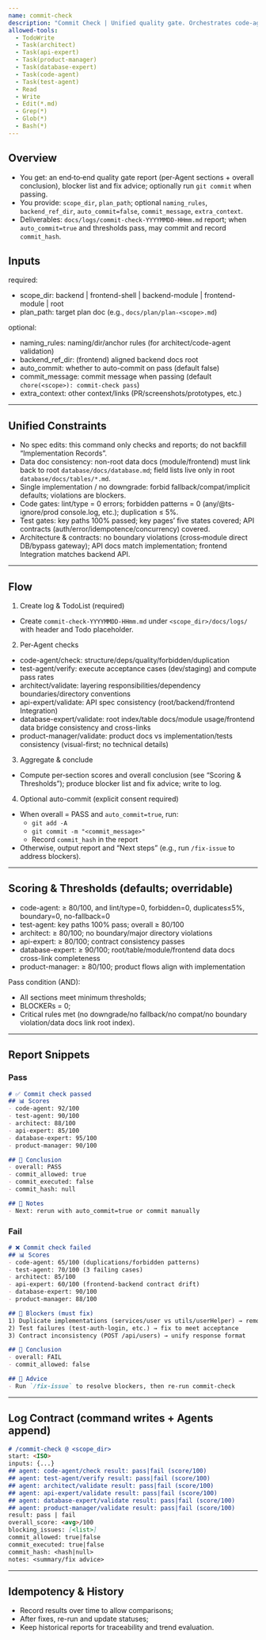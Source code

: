 ```yaml
---
name: commit-check
description: "Commit Check | Unified quality gate. Orchestrates code-agent, test-agent, architect, api-expert, database-expert, product-manager to check code/docs/architecture/contracts/data consistency. Commit allowed only if all pass. Default dry-run; no auto-commit"
allowed-tools:
  - TodoWrite
  - Task(architect)
  - Task(api-expert)
  - Task(product-manager)
  - Task(database-expert)
  - Task(code-agent)
  - Task(test-agent)
  - Read
  - Write
  - Edit(*.md)
  - Grep(*)
  - Glob(*)
  - Bash(*)
---
```


## Overview

- You get: an end‑to‑end quality gate report (per‑Agent sections + overall conclusion), blocker list and fix advice; optionally run `git commit` when passing.
- You provide: `scope_dir`, `plan_path`; optional `naming_rules`, `backend_ref_dir`, `auto_commit=false`, `commit_message`, `extra_context`.
- Deliverables: `docs/logs/commit-check-YYYYMMDD-HHmm.md` report; when `auto_commit=true` and thresholds pass, may commit and record `commit_hash`.

## Inputs

required:
- scope_dir: backend | frontend-shell | backend-module | frontend-module | root
- plan_path: target plan doc (e.g., `docs/plan/plan-<scope>.md`)

optional:
- naming_rules: naming/dir/anchor rules (for architect/code-agent validation)
- backend_ref_dir: (frontend) aligned backend docs root
- auto_commit: whether to auto-commit on pass (default false)
- commit_message: commit message when passing (default `chore(<scope>): commit-check pass`)
- extra_context: other context/links (PR/screenshots/prototypes, etc.)

---

## Unified Constraints

- No spec edits: this command only checks and reports; do not backfill “Implementation Records”.
- Data doc consistency: non-root data docs (module/frontend) must link back to root `database/docs/database.md`; field lists live only in root `database/docs/tables/*.md`.
- Single implementation / no downgrade: forbid fallback/compat/implicit defaults; violations are blockers.
- Code gates: lint/type = 0 errors; forbidden patterns = 0 (any/@ts-ignore/prod console.log, etc.); duplication ≤ 5%.
- Test gates: key paths 100% passed; key pages’ five states covered; API contracts (auth/error/idempotence/concurrency) covered.
- Architecture & contracts: no boundary violations (cross‑module direct DB/bypass gateway); API docs match implementation; frontend Integration matches backend API.

---

## Flow

1) Create log & TodoList (required)
- Create `commit-check-YYYYMMDD-HHmm.md` under `<scope_dir>/docs/logs/` with header and Todo placeholder.

2) Per‑Agent checks
- code-agent/check: structure/deps/quality/forbidden/duplication
- test-agent/verify: execute acceptance cases (dev/staging) and compute pass rates
- architect/validate: layering responsibilities/dependency boundaries/directory conventions
- api-expert/validate: API spec consistency (root/backend/frontend Integration)
- database-expert/validate: root index/table docs/module usage/frontend data bridge consistency and cross-links
- product-manager/validate: product docs vs implementation/tests consistency (visual-first; no technical details)

3) Aggregate & conclude
- Compute per‑section scores and overall conclusion (see “Scoring & Thresholds”); produce blocker list and fix advice; write to log.

4) Optional auto-commit (explicit consent required)
- When overall = PASS and `auto_commit=true`, run:
  - `git add -A`
  - `git commit -m "<commit_message>"`
  - Record `commit_hash` in the report
- Otherwise, output report and “Next steps” (e.g., run `/fix-issue` to address blockers).

---

## Scoring & Thresholds (defaults; overridable)

- code-agent: ≥ 80/100, and lint/type=0, forbidden=0, duplicates≤5%, boundary=0, no-fallback=0
- test-agent: key paths 100% pass; overall ≥ 80/100
- architect: ≥ 80/100; no boundary/major directory violations
- api-expert: ≥ 80/100; contract consistency passes
- database-expert: ≥ 90/100; root/table/module/frontend data docs cross-link completeness
- product-manager: ≥ 80/100; product flows align with implementation

Pass condition (AND):
- All sections meet minimum thresholds;
- BLOCKERs = 0;
- Critical rules met (no downgrade/no fallback/no compat/no boundary violation/data docs link root index).

---

## Report Snippets

### Pass
```md
# ✅ Commit check passed
## 📊 Scores
- code-agent: 92/100
- test-agent: 90/100
- architect: 88/100
- api-expert: 85/100
- database-expert: 95/100
- product-manager: 90/100

## 🚀 Conclusion
- overall: PASS
- commit_allowed: true
- commit_executed: false
- commit_hash: null

## 🔎 Notes
- Next: rerun with auto_commit=true or commit manually
```

### Fail
```md
# ❌ Commit check failed
## 📊 Scores
- code-agent: 65/100 (duplications/forbidden patterns)
- test-agent: 70/100 (3 failing cases)
- architect: 85/100
- api-expert: 60/100 (frontend-backend contract drift)
- database-expert: 90/100
- product-manager: 88/100

## 🚨 Blockers (must fix)
1) Duplicate implementations (services/user vs utils/userHelper) → remove redundancy, unify impl
2) Test failures (test-auth-login, etc.) → fix to meet acceptance
3) Contract inconsistency (POST /api/users) → unify response format

## 🧭 Conclusion
- overall: FAIL
- commit_allowed: false

## 🔧 Advice
- Run `/fix-issue` to resolve blockers, then re-run commit-check
```

---

## Log Contract (command writes + Agents append)
```md
# /commit-check @ <scope_dir>
start: <ISO>
inputs: {...}
## agent: code-agent/check result: pass|fail (score/100)
## agent: test-agent/verify result: pass|fail (score/100)
## agent: architect/validate result: pass|fail (score/100)
## agent: api-expert/validate result: pass|fail (score/100)
## agent: database-expert/validate result: pass|fail (score/100)
## agent: product-manager/validate result: pass|fail (score/100)
result: pass | fail
overall_score: <avg>/100
blocking_issues: [<list>]
commit_allowed: true|false
commit_executed: true|false
commit_hash: <hash|null>
notes: <summary/fix advice>
```

---

## Idempotency & History

- Record results over time to allow comparisons;
- After fixes, re-run and update statuses;
- Keep historical reports for traceability and trend evaluation.
